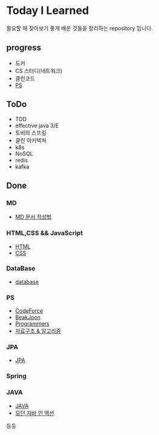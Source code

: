 # Today I Learned
필요할 때 찾아보기 좋게 
배운 것들을 정리하는 repository 입니다.

## progress
* 도커
* CS 스터디(네트워크)
* 클린코드
* [PS](https://github.com/yhsim98/PS-)

## ToDo
* TDD
* effective java 3/E
* 토비의 스프링
* 클린 아키텍쳐
* k8s
* NoSQL
* redis
* kafka


## Done
### MD 
* [MD 문서 작성법](https://gist.github.com/ihoneymon/652be052a0727ad59601)
### HTML,CSS && JavaScript 
* [HTML](https://github.com/yonghyeonsim/TIL/tree/master/HTML)
* [CSS](https://github.com/yonghyeonsim/TIL/tree/master/CSS)
### DataBase
* [database](https://github.com/yhsim98/TIL/tree/master/DataBase)
### PS 
* [CodeForce](https://github.com/yonghyeonsim/PS-/tree/master/Codeforce)
* [BeakJoon](https://github.com/yonghyeonsim/PS-/tree/master/BaekJoon)
* [Programmers](https://github.com/yhsim98/PS-/tree/master/Programmers)
* [자료구조 & 알고리즘](https://github.com/yhsim98/TIL/tree/master/%EC%9E%90%EB%A3%8C%EA%B5%AC%EC%A1%B0%20%26%20%EC%95%8C%EA%B3%A0%EB%A6%AC%EC%A6%98)
### JPA
* [JPA](https://github.com/yhsim98/TIL/tree/master/JPA)
### Spring
### JAVA
* [JAVA](https://github.com/yhsim98/TIL/tree/master/JAVA)
* [모던 자바 인 액션](https://github.com/yhsim98/TIL/blob/master/JAVA/%EB%AA%A8%EB%8D%98%20%EC%9E%90%EB%B0%94%20%EC%9D%B8%20%EC%95%A1%EC%85%98.md)



등등